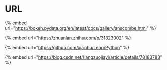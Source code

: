 # URL

{% embed url="https://bokeh.pydata.org/en/latest/docs/gallery/anscombe.html" %}

{% embed url="https://zhuanlan.zhihu.com/p/31323002" %}

{% embed url="https://github.com/xianhu/LearnPython" %}

{% embed url="https://blog.csdn.net/liangzuojiayi/article/details/78183783" %}



